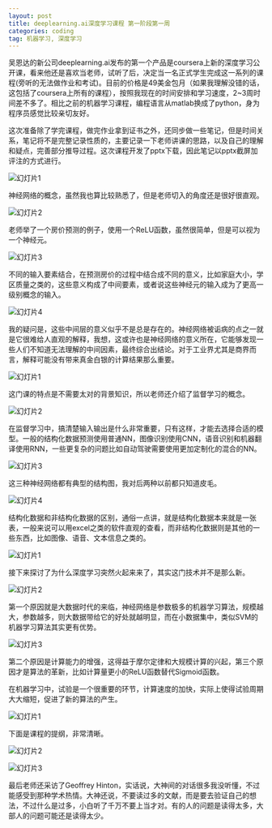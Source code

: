 ```yaml
---
layout: post
title: deeplearning.ai深度学习课程 第一阶段第一周
categories: coding
tag: 机器学习, 深度学习
---
```


吴恩达的新公司deeplearning.ai发布的第一个产品是coursera上新的深度学习公开课，看来他还是喜欢当老师，试听了后，决定当一名正式学生完成这一系列的课程(旁听的无法做作业和考试)。目前的价格是49美金包月（如果我理解没错的话，这包括了coursera上所有的课程），按照我现在的时间安排和学习速度，2~3周时间差不多了。相比之前的机器学习课程，编程语言从matlab换成了python，身为程序员感觉比较亲切友好。

这次准备除了学完课程，做完作业拿到证书之外，还同步做一些笔记，但是时间关系，笔记将不是完整记录性质的，主要记录一下老师讲课的思路，以及自己的理解和疑点，完善部分推导过程。这次课程开发了pptx下载，因此笔记以pptx截屏加评注的方式进行。

![幻灯片1](..\img\What-is-a-NN\幻灯片1.JPG)

神经网络的概念，虽然我也算比较熟悉了，但是老师切入的角度还是很好很直观。

![幻灯片2](..\img\What-is-a-NN\幻灯片2.JPG)

老师举了一个房价预测的例子，使用一个ReLU函数，虽然很简单，但是可以视为一个神经元。

![幻灯片3](..\img\What-is-a-NN\幻灯片3.JPG)

不同的输入要素结合，在预测房价的过程中结合成不同的意义，比如家庭大小，学区质量之类的，这些意义构成了中间要素，或者说这些神经元的输入成为了更高一级别概念的输入。

![幻灯片4](..\img\What-is-a-NN_\幻灯片4.JPG)

我的疑问是，这些中间层的意义似乎不是总是存在的。神经网络被诟病的点之一就是它很难给人直观的解释，我想，这或许也是神经网络的意义所在，它能够发现一些人们不知道无法理解的中间因素，最终综合出结论。对于工业界尤其是商界而言，解释可能没有带来真金白银的计算结果那么重要。



![幻灯片1](..\img\C1W1L03\幻灯片1.JPG)

这门课的特点是不需要太对的背景知识，所以老师还介绍了监督学习的概念。

![幻灯片2](..\img\C1W1L03\幻灯片2.JPG)

在监督学习中，搞清楚输入输出是什么非常重要，只有这样，才能去选择合适的模型。一般的结构化数据预测使用普通NN，图像识别使用CNN，语音识别和机器翻译使用RNN，一些更复杂的问题比如自动驾驶需要使用更加定制化的混合的NN。

![幻灯片3](..\img\C1W1L03\幻灯片3.JPG)

这三种神经网络都有典型的结构图，我对后两种以前都只知道皮毛。

![幻灯片4](..\img\C1W1L03\幻灯片4.JPG)

结构化数据和非结构化数据的区别，通俗一点讲，就是结构化数据本来就是一张表，一般来说可以用excel之类的软件直观的查看，而非结构化数据则是其他的一些东西，比如图像、语音、文本信息之类的。

![幻灯片1](..\img\C1W1L04\幻灯片1.JPG)

接下来探讨了为什么深度学习突然火起来来了，其实这门技术并不是那么新。

![幻灯片2](..\img\C1W1L04\幻灯片2.JPG)

第一个原因就是大数据时代的来临，神经网络是参数极多的机器学习算法，规模越大，参数越多，则大数据带给它的好处就越明显，而在小数据集中，类似SVM的机器学习算法其实更有优势。

![幻灯片3](..\img\C1W1L04\幻灯片3.JPG)

第二个原因是计算能力的增强，这得益于摩尔定律和大规模计算的兴起，第三个原因才是算法的革新，比如计算量更小的ReLU函数替代Sigmoid函数。

在机器学习中，试验是一个很重要的环节，计算速度的加快，实际上使得试验周期大大缩短，促进了新的算法的产生。

![幻灯片1](..\img\C1W1L05\幻灯片1.JPG)

下面是课程的提纲，非常清晰。

![幻灯片2](..\img\C1W1L05\幻灯片2.JPG)



![幻灯片3](..\img\C1W1L05\幻灯片3.JPG)

最后老师还采访了Geoffrey Hinton，实话说，大神间的对话很多我没听懂，不过能感受到那种学术热情。大神还说，不要读过多的文献，而是要去验证自己的想法，不过什么是过多，小白听了千万不要上当才对。有的人的问题是读得太多，大部人的问题可能还是读得太少。